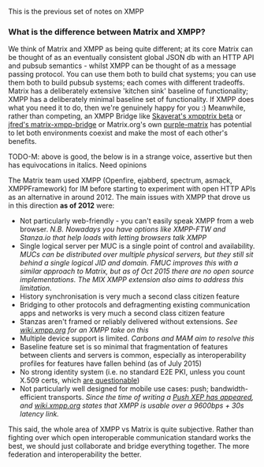 This is the previous set of notes on XMPP

### What is the difference between Matrix and XMPP?

We think of Matrix and XMPP as being quite different; at its core
Matrix can be thought of as an eventually consistent global JSON db with
an HTTP API and pubsub semantics - whilst XMPP can be thought of as a
message passing protocol. You can use them both to build chat systems;
you can use them both to build pubsub systems; each comes with different
tradeoffs. Matrix has a deliberately extensive 'kitchen sink' baseline
of functionality; XMPP has a deliberately minimal baseline set of
functionality. If XMPP does what you need it to do, then we're genuinely
happy for you :) Meanwhile, rather than competing, an XMPP Bridge like
[Skaverat's xmpptrix beta](https://github.com/SkaveRat/xmpptrix) or
[jfred's matrix-xmpp-bridge](https://github.com/jfrederickson/matrix-xmpp-bridge)
or Matrix.org's own [purple-matrix](https://github.com/matrix-org/purple-matrix/)
has potential to let both environments coexist and make the most of each
other's benefits.

TODO-M: above is good, the below is in a strange voice, assertive but then has equivocations in italics. Need opinions

The Matrix team used XMPP (Openfire, ejabberd, spectrum, asmack,
XMPPFramework) for IM before starting to experiment with open HTTP APIs
as an alternative in around 2012.  The main issues with XMPP that
drove us in this direction **as of 2012** were:

- Not particularly web-friendly - you can't easily speak XMPP from a
  web browser. *N.B. Nowadays you have options like XMPP-FTW and
  Stanza.io that help loads with letting browsers talk XMPP*
- Single logical server per MUC is a single point of control and
  availability. *MUCs can be distributed over multiple physical
  servers, but they still sit behind a single logical JID and domain.
  FMUC improves this with a similar approach to Matrix, but as of Oct
  2015 there are no open source implementations. The MIX XMPP extension
  also aims to address this limitation*.
- History synchronisation is very much a second class citizen feature
- Bridging to other protocols and defragmenting existing communication
  apps and networks is very much a second class citizen feature
- Stanzas aren't framed or reliably delivered without extensions. *See
  [wiki.xmpp.org](http://wiki.xmpp.org/web/Myths#Myth_Four:_XMPP_is_unreliable_without_a_bunch_of_extensions.)
  for an XMPP take on this*
- Multiple device support is limited. *Carbons and MAM aim to resolve this*
- Baseline feature set is so minimal that fragmentation of features
  between clients and servers is common, especially as interoperability
  profiles for features have fallen behind (as of July 2015)
- No strong identity system (i.e. no standard E2E PKI, unless you
  count X.509 certs, which [are
  questionable](http://www.thoughtcrime.org/blog/ssl-and-the-future-of-authenticity/))
- Not particularly well designed for mobile use cases: push;
  bandwidth-efficient transports. *Since the time of writing a [Push
  XEP has appeared](http://xmpp.org/extensions/xep-0357.html), and
  [wiki.xmpp.org](http://wiki.xmpp.org/web/Myths#Myth_Three:_It.27s_too_bandwidth-inefficient_for_mobile.)
  states that XMPP is usable over a 9600bps + 30s latency link.*

This said, the whole area of XMPP vs Matrix is quite subjective.
Rather than fighting over which open interoperable communication
standard works the best, we should just collaborate and bridge everything
together.  The more federation and interoperability the better.
